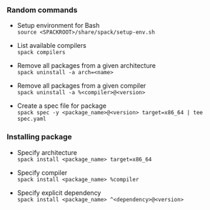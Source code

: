 ### Random commands

* Setup environment for Bash \
`source <SPACKROOT>/share/spack/setup-env.sh`

* List available compilers \
`spack compilers`

* Remove all packages from a given architecture \
`spack uninstall -a arch=<name>`

* Remove all packages from a given compiler \
`spack uninstall -a %<compiler>@<version>`

* Create a spec file for package \
`spack spec -y <package_name>@<version> target=x86_64 | tee spec.yaml`

### Installing package
* Specify architecture \
`spack install <package_name> target=x86_64`

* Specify compiler \
`spack install <package_name> %compiler`

* Specify explicit dependency \
`spack install <package_name> ^<dependency>@<version>`
